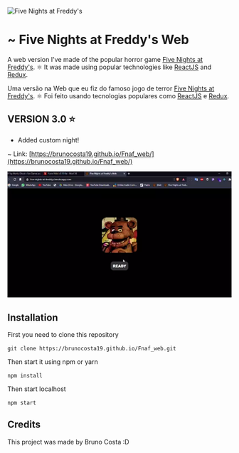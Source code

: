 ![Five Nights at Freddy's](https://vignette.wikia.nocookie.net/freddy-fazbears-pizza/images/0/0c/Show_stage_nocamera.png/revision/latest?cb=20150119023526)

# ~ Five Nights at Freddy's Web

A web version I've made of the popular horror game [Five Nights at Freddy's](fnafar.com/). 
⚛️ It was made using popular technologies like [ReactJS](https://pt-br.reactjs.org/) and [Redux](https://redux.js.org/).

Uma versão na Web que eu fiz do famoso jogo de terror [Five Nights at Freddy's](fnafar.com/). 
⚛️ Foi feito usando tecnologias populares como [ReactJS](https://pt-br.reactjs.org/) e [Redux](https://redux.js.org/).

## VERSION 3.0 ⭐
- Added custom night!

~ Link: [https://brunocosta19.github.io/Fnaf_web/](https://brunocosta19.github.io/Fnaf_web/)

![Five Nights at Freddy's](FNAF.webp)

## Installation

First you need to clone this repository

```
git clone https://brunocosta19.github.io/Fnaf_web.git
```

Then start it using npm or yarn

```
npm install
```

Then start localhost

```
npm start
```

## Credits

This project was made by Bruno Costa :D
